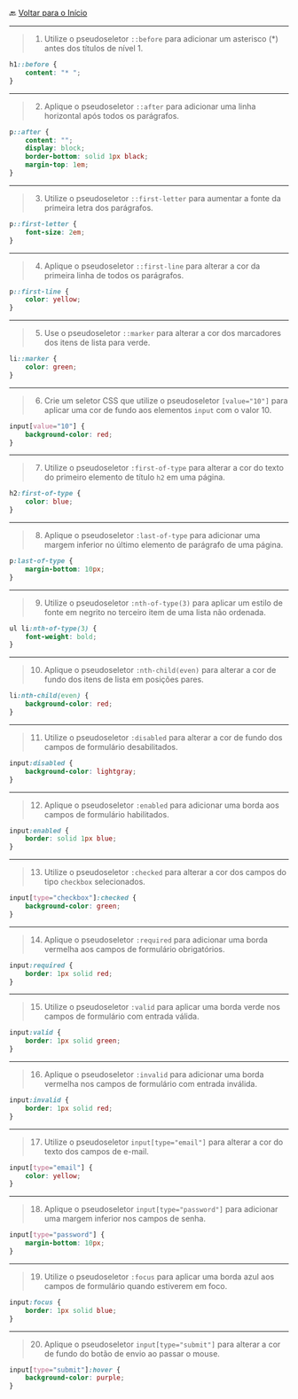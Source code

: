 🔙 [Voltar para o Início](https://github.com/4L1C3-R4BB1T/desenvolvimento-web "Voltar para o Início")

---

> 1. Utilize o pseudoseletor ```::before``` para adicionar um asterisco (*) antes dos títulos de nível 1.

```css
h1::before {
    content: "* ";
}
```

---

> 2. Aplique o pseudoseletor ```::after``` para adicionar uma linha horizontal após todos os parágrafos.

```css
p::after {
    content: "";
    display: block;
    border-bottom: solid 1px black;
    margin-top: 1em;
}
```

---

> 3. Utilize o pseudoseletor ```::first-letter``` para aumentar a fonte da primeira letra dos parágrafos.

```css
p::first-letter {
    font-size: 2em;
}
```

---

> 4. Aplique o pseudoseletor ```::first-line``` para alterar a cor da primeira linha de todos os parágrafos.

```css
p::first-line {
    color: yellow;
}
```

---

> 5. Use o pseudoseletor ```::marker``` para alterar a cor dos marcadores dos itens de lista para verde.

```css
li::marker {
    color: green;
}
```

---

> 6. Crie um seletor CSS que utilize o pseudoseletor ```[value="10"]``` para aplicar uma cor de fundo aos elementos ```input``` com o valor 10.

```css
input[value="10"] {
    background-color: red;
}
```

---

> 7. Utilize o pseudoseletor ```:first-of-type``` para alterar a cor do texto do primeiro elemento de título ```h2``` em uma página.

```css
h2:first-of-type {
    color: blue;
}
```

---

> 8. Aplique o pseudoseletor ```:last-of-type``` para adicionar uma margem inferior no último elemento de parágrafo de uma página.

```css
p:last-of-type {
    margin-bottom: 10px;
}
```

---

> 9. Utilize o pseudoseletor ```:nth-of-type(3)``` para aplicar um estilo de fonte em negrito no terceiro item de uma lista não ordenada.

```css
ul li:nth-of-type(3) {
    font-weight: bold;
}
```

---

> 10. Aplique o pseudoseletor ```:nth-child(even)``` para alterar a cor de fundo dos itens de lista em posições pares.

```css
li:nth-child(even) {
    background-color: red;
}
```

---

> 11. Utilize o pseudoseletor ```:disabled``` para alterar a cor de fundo dos campos de formulário desabilitados.

```css
input:disabled {
    background-color: lightgray;
}
```

---

> 12. Aplique o pseudoseletor ```:enabled``` para adicionar uma borda aos campos de formulário habilitados.

```css
input:enabled {
    border: solid 1px blue;
}
```

---

> 13. Utilize o pseudoseletor ```:checked``` para alterar a cor dos campos do tipo ```checkbox``` selecionados.

```css
input[type="checkbox"]:checked {
    background-color: green;
}
```

---

> 14. Aplique o pseudoseletor ```:required``` para adicionar uma borda vermelha aos campos de formulário obrigatórios.

```css
input:required {
    border: 1px solid red;
}
```

---

> 15. Utilize o pseudoseletor ```:valid``` para aplicar uma borda verde nos campos de formulário com entrada válida.

```css
input:valid {
    border: 1px solid green;
}
```

---

> 16. Aplique o pseudoseletor ```:invalid``` para adicionar uma borda vermelha nos campos de formulário com entrada inválida.

```css
input:invalid {
    border: 1px solid red;
}
```

---

> 17. Utilize o pseudoseletor ```input[type="email"]``` para alterar a cor do texto dos campos de e-mail.

```css
input[type="email"] {
    color: yellow;
}
```

---

> 18. Aplique o pseudoseletor ```input[type="password"]``` para adicionar uma margem inferior nos campos de senha.

```css
input[type="password"] {
    margin-bottom: 10px;
}
```

---

> 19. Utilize o pseudoseletor ```:focus``` para aplicar uma borda azul aos campos de formulário quando estiverem em foco.

```css
input:focus {
    border: 1px solid blue;
}
```

---

> 20. Aplique o pseudoseletor ```input[type="submit"]``` para alterar a cor de fundo do botão de envio ao passar o mouse.

```css
input[type="submit"]:hover {
    background-color: purple;
}
```
